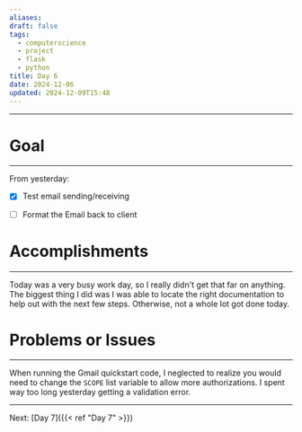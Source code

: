 ```yaml
---
aliases: 
draft: false
tags:
  - computerscience
  - project
  - flask
  - python
title: Day 6
date: 2024-12-06
updated: 2024-12-09T15:48
---
```


-------------------------------------------------------------------------------


# Goal
---
From yesterday:
- [x] Test email sending/receiving
- [ ] Format the Email back to client


# Accomplishments
---

Today was a very busy work day, so I really didn't get that far on anything. The biggest thing I did was I was able to locate the right documentation to help out with the next few steps. Otherwise, not a whole lot got done today.

# Problems or Issues
---
When running the Gmail quickstart code, I neglected to realize you would need to change the `SCOPE` list variable to allow more authorizations. I spent way too long yesterday getting a validation error.



---
Next: 
[Day 7]({{< ref "Day 7" >}}) 
